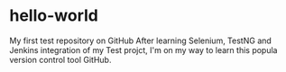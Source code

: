 # hello-world
My first test repository on GitHub
After learning Selenium, TestNG and Jenkins integration of my Test projct, I'm on my way to learn this popula version control tool GitHub.
